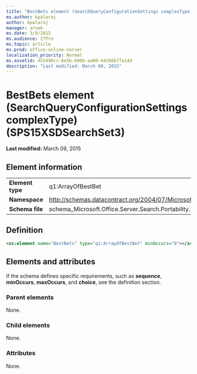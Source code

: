 ```yaml
---
title: "BestBets element (SearchQueryConfigurationSettings complexType) (SPS15XSDSearchSet3)"
ms.author: kpalaraj
author: kpalaraj
manager: arnek
ms.date: 3/9/2015
ms.audience: ITPro
ms.topic: article
ms.prod: office-online-server
localization_priority: Normal
ms.assetid: 455490cc-8e5b-606b-aa80-441b6b77a14d
description: "Last modified: March 09, 2015"
---
```


# BestBets element (SearchQueryConfigurationSettings complexType) (SPS15XSDSearchSet3)

 **Last modified:** March 09, 2015 
  
## Element information

|||
|:-----|:-----|
|**Element type** <br/> |q1:ArrayOfBestBet  <br/> |
|**Namespace** <br/> |http://schemas.datacontract.org/2004/07/Microsoft.Office.Server.Search.Portability  <br/> |
|**Schema file** <br/> |schema_Microsoft.Office.Server.Search.Portability.xsd  <br/> |
   
## Definition

```XML
<xs:element name="BestBets" type="q1:ArrayOfBestBet" minOccurs="0"></xs:element>

```

## Elements and attributes

If the schema defines specific requirements, such as **sequence**, **minOccurs**, **maxOccurs**, and **choice**, see the definition section. 
  
### Parent elements

None.
  
### Child elements

None.
  
### Attributes

None.
  

